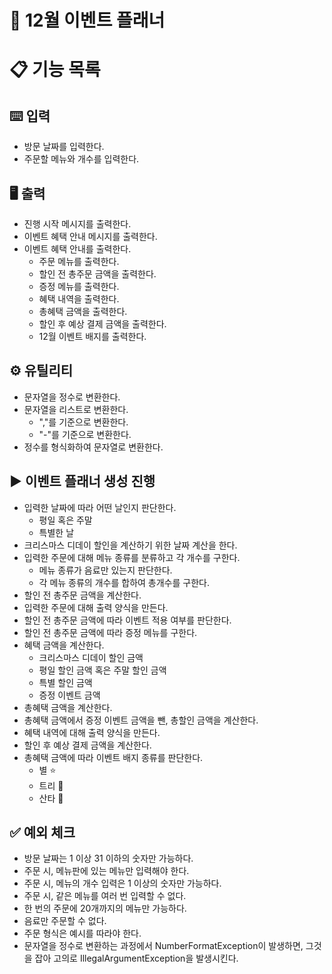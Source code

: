 # 📆 12월 이벤트 플래너

# 📋 기능 목록

## ⌨️ 입력

- 방문 날짜를 입력한다.
- 주문할 메뉴와 개수를 입력한다.

## 🖥️ 출력

- 진행 시작 메시지를 출력한다.
- 이벤트 혜택 안내 메시지를 출력한다.
- 이벤트 혜택 안내를 출력한다.
    - 주문 메뉴를 출력한다.
    - 할인 전 총주문 금액을 출력한다.
    - 증정 메뉴를 출력한다.
    - 혜택 내역을 출력한다.
    - 총혜택 금액을 출력한다.
    - 할인 후 예상 결제 금액을 출력한다.
    - 12월 이벤트 배지를 출력한다.

## ⚙️ 유틸리티

- 문자열을 정수로 변환한다.
- 문자열을 리스트로 변환한다.
    - ","를 기준으로 변환한다.
    - "-"를 기준으로 변환한다.
- 정수를 형식화하여 문자열로 변환한다.

## ▶️ 이벤트 플래너 생성 진행

- 입력한 날짜에 따라 어떤 날인지 판단한다.
    - 평일 혹은 주말
    - 특별한 날
- 크리스마스 디데이 할인을 계산하기 위한 날짜 계산을 한다.
- 입력한 주문에 대해 메뉴 종류를 분류하고 각 개수를 구한다.
    - 메뉴 종류가 음료만 있는지 판단한다.
    - 각 메뉴 종류의 개수를 합하여 총개수를 구한다.
- 할인 전 총주문 금액을 계산한다.
- 입력한 주문에 대해 출력 양식을 만든다.
- 할인 전 총주문 금액에 따라 이벤트 적용 여부를 판단한다.
- 할인 전 총주문 금액에 따라 증정 메뉴를 구한다.
- 혜택 금액을 계산한다.
    - 크리스마스 디데이 할인 금액
    - 평일 할인 금액 혹은 주말 할인 금액
    - 특별 할인 금액
    - 증정 이벤트 금액
- 총혜택 금액을 계산한다.
- 총혜택 금액에서 증정 이벤트 금액을 뺀, 총할인 금액을 계산한다.
- 혜택 내역에 대해 출력 양식을 만든다.
- 할인 후 예상 결제 금액을 계산한다.
- 총혜택 금액에 따라 이벤트 배지 종류를 판단한다.
    - 별 ⭐
    - 트리 🎄
    - 산타 🎅

## ✅ 예외 체크

- 방문 날짜는 1 이상 31 이하의 숫자만 가능하다.
- 주문 시, 메뉴판에 있는 메뉴만 입력해야 한다.
- 주문 시, 메뉴의 개수 입력은 1 이상의 숫자만 가능하다.
- 주문 시, 같은 메뉴를 여러 번 입력할 수 없다.
- 한 번의 주문에 20개까지의 메뉴만 가능하다.
- 음료만 주문할 수 없다.
- 주문 형식은 예시를 따라야 한다.
- 문자열을 정수로 변환하는 과정에서 NumberFormatException이 발생하면, 그것을 잡아 고의로 IllegalArgumentException을 발생시킨다.